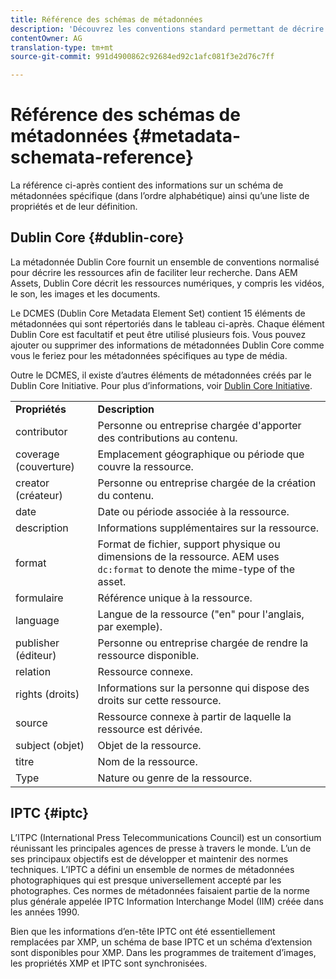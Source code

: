 ```yaml
---
title: Référence des schémas de métadonnées
description: 'Découvrez les conventions standard permettant de décrire les métadonnées des ressources, y compris Dublin Core, IPTC et d’autres schémas de métadonnées. '
contentOwner: AG
translation-type: tm+mt
source-git-commit: 991d4900862c92684ed92c1afc081f3e2d76c7ff

---
```



# Référence des schémas de métadonnées {#metadata-schemata-reference}

La référence ci-après contient des informations sur un schéma de métadonnées spécifique (dans l’ordre alphabétique) ainsi qu’une liste de propriétés et de leur définition.

## Dublin Core {#dublin-core}

La métadonnée Dublin Core fournit un ensemble de conventions normalisé pour décrire les ressources afin de faciliter leur recherche. Dans AEM Assets, Dublin Core décrit les ressources numériques, y compris les vidéos, le son, les images et les documents.

Le DCMES (Dublin Core Metadata Element Set) contient 15 éléments de métadonnées qui sont répertoriés dans le tableau ci-après. Chaque élément Dublin Core est facultatif et peut être utilisé plusieurs fois. Vous pouvez ajouter ou supprimer des informations de métadonnées Dublin Core comme vous le feriez pour les métadonnées spécifiques au type de média.

Outre le DCMES, il existe d’autres éléments de métadonnées créés par le Dublin Core Initiative. Pour plus d’informations, voir [Dublin Core Initiative](https://dublincore.org/).

<table>
 <tbody>
  <tr>
   <td><strong>Propriétés</strong></td> 
   <td><strong>Description</strong></td> 
  </tr>
  <tr>
   <td>contributor</td> 
   <td>Personne ou entreprise chargée d'apporter des contributions au contenu.</td> 
  </tr>
  <tr>
   <td>coverage (couverture)</td> 
   <td>Emplacement géographique ou période que couvre la ressource.<br /> </td> 
  </tr>
  <tr>
   <td>creator (créateur)</td> 
   <td>Personne ou entreprise chargée de la création du contenu.</td> 
  </tr>
  <tr>
   <td>date</td> 
   <td>Date ou période associée à la ressource.<br /> </td> 
  </tr>
  <tr>
   <td>description</td> 
   <td>Informations supplémentaires sur la ressource.</td> 
  </tr>
  <tr>
   <td>format</td> 
   <td>Format de fichier, support physique ou dimensions de la ressource. AEM uses <code>dc:format</code> to denote the mime-type of the asset.<br /> </td> 
  </tr>
  <tr>
   <td>formulaire</td> 
   <td>Référence unique à la ressource.</td> 
  </tr>
  <tr>
   <td>language</td> 
   <td>Langue de la ressource ("en" pour l'anglais, par exemple).</td> 
  </tr>
  <tr>
   <td>publisher (éditeur)</td> 
   <td>Personne ou entreprise chargée de rendre la ressource disponible.</td> 
  </tr>
  <tr>
   <td>relation</td> 
   <td>Ressource connexe.</td> 
  </tr>
  <tr>
   <td>rights (droits)</td> 
   <td>Informations sur la personne qui dispose des droits sur cette ressource.</td> 
  </tr>
  <tr>
   <td>source</td> 
   <td>Ressource connexe à partir de laquelle la ressource est dérivée.</td> 
  </tr>
  <tr>
   <td>subject (objet)</td> 
   <td>Objet de la ressource.<br /> </td> 
  </tr>
  <tr>
   <td>titre</td> 
   <td>Nom de la ressource.</td> 
  </tr>
  <tr>
   <td>Type</td> 
   <td>Nature ou genre de la ressource.</td> 
  </tr>
 </tbody>
</table>

## IPTC {#iptc}

L’ITPC (International Press Telecommunications Council) est un consortium réunissant les principales agences de presse à travers le monde. L’un de ses principaux objectifs est de développer et maintenir des normes techniques. L’IPTC a défini un ensemble de normes de métadonnées photographiques qui est presque universellement accepté par les photographes. Ces normes de métadonnées faisaient partie de la norme plus générale appelée IPTC Information Interchange Model (IIM) créée dans les années 1990.

Bien que les informations d’en-tête IPTC ont été essentiellement remplacées par XMP, un schéma de base IPTC et un schéma d’extension sont disponibles pour XMP. Dans les programmes de traitement d’images, les propriétés XMP et IPTC sont synchronisées.
